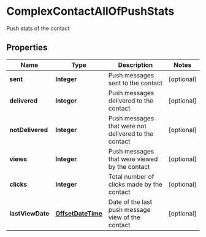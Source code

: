 

# ComplexContactAllOfPushStats

Push stats of the contact
## Properties

Name | Type | Description | Notes
------------ | ------------- | ------------- | -------------
**sent** | **Integer** | Push messages sent to the contact |  [optional]
**delivered** | **Integer** | Push messages delivered to the contact |  [optional]
**notDelivered** | **Integer** | Push messages that were not delivered to the contact |  [optional]
**views** | **Integer** | Push messages that were viewed by the contact |  [optional]
**clicks** | **Integer** | Total number of clicks made by the contact |  [optional]
**lastViewDate** | [**OffsetDateTime**](OffsetDateTime.md) | Date of the last push message view of the contact |  [optional]



